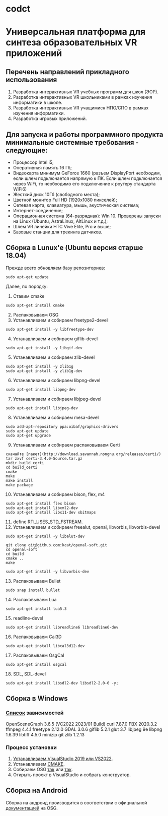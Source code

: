 # codct
# Универсальная платформа для синтеза образовательных VR приложений

## Перечень направлений прикладного использования
1. Разработка интерактивных  VR учебных программ для школ (ЭОР).
2. Разработка интерактивных  VR школьниками в рамках изучения информатики в школе.
3. Разработка интерактивных  VR учащимися НПО/СПО в рамках изучения информатики.
4. Разработка игровых приложений.

## Для запуска и работы программного продукта минимальные системные требования - следующие:
+ Процессор Intel i5;
+ Оперативная память 16 Гб;
+ Видеокарта минимум GeForce 1660 (разъем DisplayPort необходим, если шлем подключается напрямую к ПК. Если шлем подключается через WiFi, то необходимо его подключение к роутеру стандарта WiFi6)
+ Жесткий диск 10Гб (свободного места);
+ Цветной монитор Full HD (1920x1080 пикселей);
+ Сетевая карта, клавиатура, мышь, акустическая система;
+ Интернет-соединение;
+ Операционная система (64-разрядная): Win 10. Проверены запуски на Linux (Ubuntu, AstraLinux, AltLinux и т.д.);
+ Шлем VR линейки HTC Vive Elite, Pro и выше;
+ Базовые станции для трекинга датчиков.

## Сборка в Lunux'е (Ubuntu версия старше 18.04)
Прежде всего обновляем базу репозиториев:
```
sudo apt-get update
```
Далее, по порядку:
1. Ставим cmake
```
sudo apt-get install cmake
```
2. Распаковываем OSG
3. Устанавливаем и собираем freetype2-devel
```
sudo apt-get install -y libfreetype-dev
```
4. Устанавливаем и собираем giflib-devel
```
sudo apt-get install -y libgif-dev
```
5. Устанавливаем и собираем zlib-devel
```
sudo apt-get install -y zlib1g
sudo apt-get install -y zlib1g-dev
```
6. Устанавливаем и собираем libpng-devel
```
sudo apt-get install libpng-dev
```
7. Устанавливаем и собираем libjpeg-devel
```
sudo apt-get install libjpeg-dev
```
8. Устанавливаем и собираем mesa-devel
```
sudo add-apt-repository ppa:oibaf/graphics-drivers
sudo apt-get update
sudo apt-get upgrade
```
9. Устанавливаем и собираем распаковываем Certi
```
скачайте [пакет](http://download.savannah.nongnu.org/releases/certi/)
tar zxvf certi-3.4.0-Source.tar.gz
mkdir build_certi
cd build_certi
cmake
make
make install
make package
```
10. Устанавливаем и собираем bison, flex, m4
```
sudo apt-get install flex bison
sudo apt-get install libxml2-dev
sudo apt-get install libx11-dev xbitmaps
```
11. define RTI_USES_STD_FSTREAM.
12. Устанавливаем и собираем  freealut, openal, libvorbis, libvorbis-devel
```
sudo apt-get install -y libalut-dev

git clone git@github.com:kcat/openal-soft.git
cd openal-soft 
cd build
cmake ..
make

sudo apt-get install -y libvorbis-dev
```
13. Распаковываем Bullet
```
sudo snap install bullet
```
14. Распаковываем Lua
```
sudo apt-get install lua5.3
```
15. readline-devel
```
sudo apt-get install libreadline6 libreadline6-dev
```
16. Распаковываем Cal3D
```
sudo apt-get install libcal3d12-dev
```
17. Распаковываем OsgCal
```
sudo apt-get install osgcal
```
18. SDL, SDL-devel
```
sudo apt-get install libsdl2-dev libsdl2-2.0-0 -y;
```

## Сборка в Windows
### [Список](https://objexx.com/OpenSceneGraph.html) зависимостей
OpenSceneGraph 3.6.5 (VC2022 2023/01 Build)
curl 7.87.0
FBX 2020.3.2
ffmpeg 4.4.1
freetype 2.12.0
GDAL 3.0.6
giflib 5.2.1
glut 3.7
libjpeg 9e
libpng 1.6.39
libtiff 4.5.0
minizip git
zlib 1.2.13
### Процесс установки
1. [Устанавливаем VisualStudio 2019 или VS2022](https://learn.microsoft.com/ru-ru/visualstudio/install/install-visual-studio?view=vs-2022).
2. Устанавливаем [CMAKE](https://cpp-python-nsu.inp.nsk.su/textbook/sec2/ch5).
3. Собираем OSG [так](https://habr.com/ru/articles/429816/) или [так](https://www.openscenegraph.com/index.php/documentation/platform-specifics/windows).
4. Открыть проект в VisualStudio и собрать конструктор.
   
## Сборка на Android 
Сборка на андроид производится в соответствии с официальной [документацией](https://www.openscenegraph.com/index.php/documentation/platform-specifics/android/43-building-openscenegraph-for-android-3-0-2) на OSG.